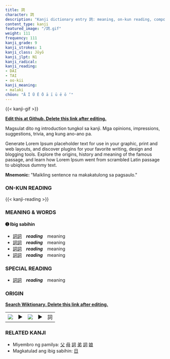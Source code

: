 ```yaml
---
title: 詞
character: 詞
description: "Kanji dictionary entry 詞: meaning, on-kun reading, compounds, origin, related kanji"
content_type: kanji
featured_image: "/詞.gif"
weight: 111
frequency: 111
kanji_grade: 9
kanji_strokes: 1
kanji_class: Jōyō
kanji_jlpt: N1
kanji_radical: 
kanji_reading: 
- DAI
- TAI
- oo-kii
kanji_meaning:
- malaki
chōon: "Ā Ī Ū Ē Ō ā ī ū ē ō ’"
---
```

[//]: # (Don't edit the line below. Kanji animated GIF code is automatically generated.)
{{< kanji-gif >}}

[//]: # (Edit below this line.)

**[Edit this at Github. Delete this link after editing.](https://github.com/tim0g/tim/tree/main/content/kanji/詞/index.md)**

Magsulat dito ng introduction tungkol sa kanji. Mga opinions, impressions, suggestions, trivia, ang kung ano-ano pa.

Generate Lorem Ipsum placeholder text for use in your graphic, print and web layouts, and discover plugins for your favorite writing, design and blogging tools. Explore the origins, history and meaning of the famous passage, and learn how Lorem Ipsum went from scrambled Latin passage to ubiqitous dummy text.
 
**Mnemonic:** "Maikling sentence na makakatulong sa pagsaulo."

### ON-KUN READING

[//]: # (Don't edit the line below. ON-KUN READING code is automatically generated.)
{{< kanji-reading >}}

### MEANING & WORDS

#### ➊ **Ibig sabihin**
  - [詞](../詞)[詞](../詞)　***reading***　meaning
  - [詞](../詞)[詞](../詞)　***reading***　meaning
  - [詞](../詞)[詞](../詞)　***reading***　meaning
  - [詞](../詞)[詞](../詞)　***reading***　meaning

### SPECIAL READING
  - [詞](../詞)[詞](../詞)　***reading***　meaning

### ORIGIN

**[Search Wiktionary. Delete this link after editing.](https://wiktionary.org/wiki/詞)**
<table class="kanji-table"><tr><td>
<img src="60px-詞-bronze.svg.png">
</td><td>▶</td><td>
<img src="60px-詞-oracle.svg.png">
</td><td>▶</td>
<td class="kanji-origin">詞</td>
</tr></table>

### RELATED KANJI
- Miyembro ng pamilya: [父](../父) [母](../母) [詞](../詞) [弟](../弟) [詞](../詞) [娘](../娘)
- Magkatulad ang ibig sabihin: [日](../日)
